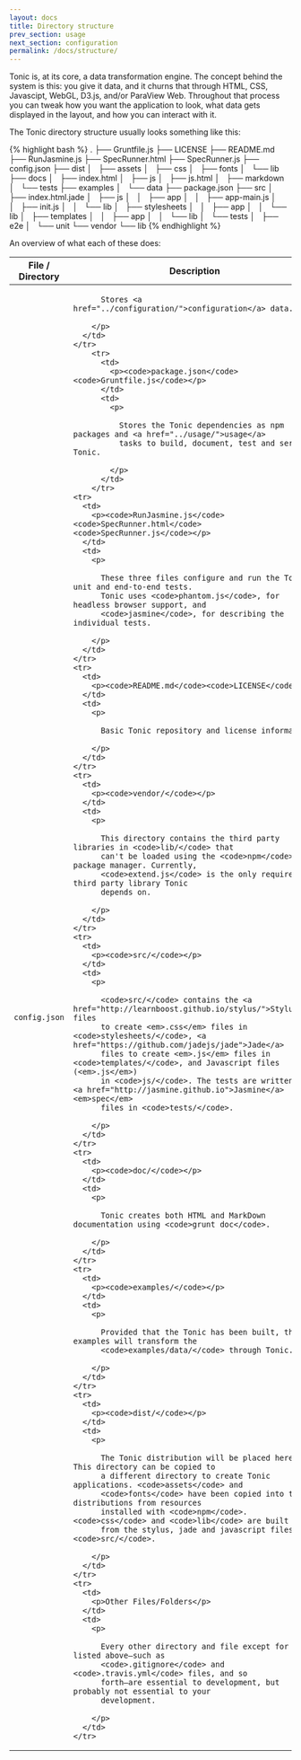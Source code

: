 ```yaml
---
layout: docs
title: Directory structure
prev_section: usage
next_section: configuration
permalink: /docs/structure/
---
```


Tonic is, at its core, a data transformation engine. The concept behind the
system is this: you give it data, and it churns that through HTML, CSS,
Javascipt, WebGL, D3.js, and/or ParaView Web. Throughout that process you can
tweak how you want the application to look, what data gets displayed in the
layout, and how you can interact with it.

The Tonic directory structure usually looks something like this:

{% highlight bash %}
.
├── Gruntfile.js
├── LICENSE
├── README.md
├── RunJasmine.js
├── SpecRunner.html
├── SpecRunner.js
├── config.json
├── dist
│   ├── assets
│   ├── css
│   ├── fonts
│   └── lib
├── docs
│   ├── index.html
│   ├── js
│   ├── js.html
│   ├── markdown
│   └── tests
├── examples
│   └── data
├── package.json
├── src
│   ├── index.html.jade
│   ├── js
│   │   ├── app
│   │   ├── app-main.js
│   │   ├── init.js
│   │   └── lib
│   ├── stylesheets
│   │   ├── app
│   │   └── lib
│   ├── templates
│   │   ├── app
│   │   └── lib
│   └── tests
│       ├── e2e
│       └── unit
└── vendor
    └── lib
{% endhighlight %}

An overview of what each of these does:

<div class="mobile-side-scroller">
<table>
  <thead>
    <tr>
      <th>File / Directory</th>
      <th>Description</th>
    </tr>
  </thead>
  <tbody>
    <tr>
      <td>
        <p><code>config.json</code></p>
      </td>
      <td>
        <p>

          Stores <a href="../configuration/">configuration</a> data.

        </p>
      </td>
    </tr>
        <tr>
          <td>
            <p><code>package.json</code> <code>Gruntfile.js</code></p>
          </td>
          <td>
            <p>

              Stores the Tonic dependencies as npm packages and <a href="../usage/">usage</a>
              tasks to build, document, test and serve Tonic.

            </p>
          </td>
        </tr>
    <tr>
      <td>
        <p><code>RunJasmine.js</code> <code>SpecRunner.html</code> <code>SpecRunner.js</code></p>
      </td>
      <td>
        <p>

          These three files configure and run the Tonic unit and end-to-end tests.
          Tonic uses <code>phantom.js</code>, for headless browser support, and
          <code>jasmine</code>, for describing the individual tests.

        </p>
      </td>
    </tr>
    <tr>
      <td>
        <p><code>README.md</code><code>LICENSE</code></p>
      </td>
      <td>
        <p>

          Basic Tonic repository and license information.

        </p>
      </td>
    </tr>
    <tr>
      <td>
        <p><code>vendor/</code></p>
      </td>
      <td>
        <p>

          This directory contains the third party libraries in <code>lib/</code> that
          can't be loaded using the <code>npm</code> package manager. Currently,
          <code>extend.js</code> is the only required third party library Tonic
          depends on.

        </p>
      </td>
    </tr>
    <tr>
      <td>
        <p><code>src/</code></p>
      </td>
      <td>
        <p>

          <code>src/</code> contains the <a href="http://learnboost.github.io/stylus/">Stylus</a> files
          to create <em>.css</em> files in <code>stylesheets/</code>, <a href="https://github.com/jadejs/jade">Jade</a>
          files to create <em>.js</em> files in <code>templates/</code>, and Javascript files (<em>.js</em>)
          in <code>js/</code>. The tests are written as <a href="http://jasmine.github.io">Jasmine</a> <em>spec</em>
          files in <code>tests/</code>.

        </p>
      </td>
    </tr>
    <tr>
      <td>
        <p><code>doc/</code></p>
      </td>
      <td>
        <p>

          Tonic creates both HTML and MarkDown documentation using <code>grunt doc</code>.

        </p>
      </td>
    </tr>
    <tr>
      <td>
        <p><code>examples/</code></p>
      </td>
      <td>
        <p>

          Provided that the Tonic has been built, the examples will transform the
          <code>examples/data/</code> through Tonic.

        </p>
      </td>
    </tr>
    <tr>
      <td>
        <p><code>dist/</code></p>
      </td>
      <td>
        <p>

          The Tonic distribution will be placed here. This directory can be copied to
          a different directory to create Tonic applications. <code>assets</code> and
          <code>fonts</code> have been copied into the distributions from resources
          installed with <code>npm</code>. <code>css</code> and <code>lib</code> are built
          from the stylus, jade and javascript files in <code>src/</code>.

        </p>
      </td>
    </tr>
    <tr>
      <td>
        <p>Other Files/Folders</p>
      </td>
      <td>
        <p>

          Every other directory and file except for those listed above—such as
          <code>.gitignore</code> and <code>.travis.yml</code> files, and so
          forth—are essential to development, but probably not essential to your
          development.

        </p>
      </td>
    </tr>
  </tbody>
</table>
</div>
